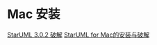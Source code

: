 
# Mac 安装

[StarUML 3.0.2 破解](https://blog.csdn.net/Psychosis_patient/article/details/83305751)
[StarUML for Mac的安装与破解](https://blog.csdn.net/chao2016/article/details/81077470)

